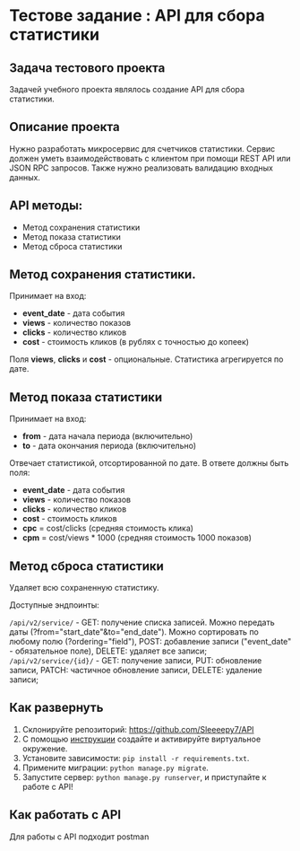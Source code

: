# Тестове задание : API для сбора статистики

## Задача тестового проекта
Задачей учебного проекта являлось создание API для сбора статистики.

## Описание проекта
Нужно разработать микросервис для счетчиков статистики. Сервис должен уметь взаимодействовать с клиентом при помощи REST API или JSON RPC запросов. Также нужно реализовать валидацию входных данных.

## API методы:
- Метод сохранения статистики
- Метод показа статистики
- Метод сброса статистики

## Метод сохранения статистики.
Принимает на вход: 
- **event_date** - дата события
- **views** - количество показов
- **clicks** - количество кликов
- **cost** - стоимость кликов (в рублях с точностью до копеек)

Поля **views**, **clicks** и **cost** - опциональные.
Статистика агрегируется по дате.

## Метод показа статистики
Принимает на вход:
- **from** - дата начала периода (включительно)
- **to** - дата окончания периода (включительно)

Отвечает статистикой, отсортированной по дате. В ответе должны быть поля:
- **event_date** - дата события
- **views** - количество показов
- **clicks** - количество кликов
- **cost** - стоимость кликов
- **cpc** = cost/clicks (средняя стоимость клика)
- **cpm** = cost/views * 1000 (средняя стоимость 1000 показов)
 
## Метод сброса статистики
Удаляет всю сохраненную статистику. 

Доступные эндпоинты:

`/api/v2/service/` - GET: получение cписка записей. Можно передать даты (?from="start_date"&to="end_date"). Можно сортировать по любому полю (?ordering="field"), POST: добавление записи ("event_date" - обязательное поле), DELETE: удаляет все записи;  
`/api/v2/service/{id}/` - GET: получение записи, PUT: обновление записи, PATCH: частичное обновление записи, DELETE: удаление записи;  



## Как развернуть
1. Склонируйте репозиторий: https://github.com/Sleeeepy7/API
2. С помощью [инструкции](https://python-scripts.com/virtualenv) создайте 
и активируйте виртуальное окружение.
3. Установите зависимости: ```pip install -r requirements.txt```.
4. Примените миграции: ```python manage.py migrate```.
5. Запустите сервер: ```python manage.py runserver```, и приступайте к работе с API!

## Как работать с API
Для работы с API подходит postman
